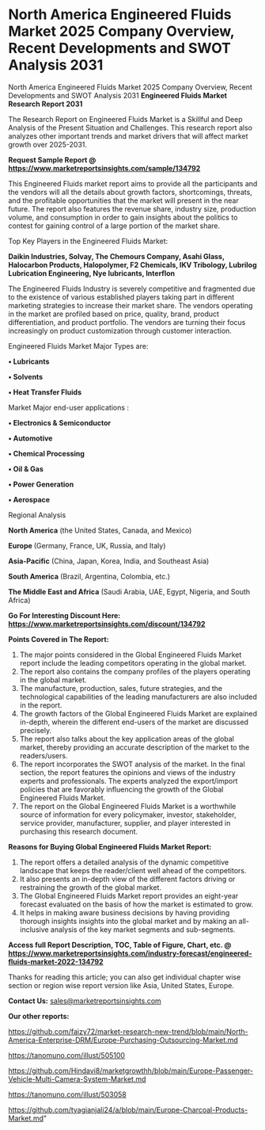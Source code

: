 # North America Engineered Fluids Market 2025 Company Overview, Recent Developments and SWOT Analysis 2031
North America Engineered Fluids Market 2025 Company Overview, Recent Developments and SWOT Analysis 2031
<strong>Engineered Fluids Market Research Report 2031</strong>

The Research Report on Engineered Fluids Market is a Skillful and Deep Analysis of the Present Situation and Challenges. This research report also analyzes other important trends and market drivers that will affect market growth over 2025-2031.

<strong>Request Sample Report @ <a href=https://www.marketreportsinsights.com/sample/134792>https://www.marketreportsinsights.com/sample/134792</a></strong>

This Engineered Fluids market report aims to provide all the participants and the vendors will all the details about growth factors, shortcomings, threats, and the profitable opportunities that the market will present in the near future. The report also features the revenue share, industry size, production volume, and consumption in order to gain insights about the politics to contest for gaining control of a large portion of the market share.

Top Key Players in the Engineered Fluids Market:

<strong>Daikin Industries, Solvay, The Chemours Company, Asahi Glass, Halocarbon Products, Halopolymer, F2 Chemicals, IKV Tribology, Lubrilog Lubrication Engineering, Nye lubricants, Interflon</strong>

The Engineered Fluids Industry is severely competitive and fragmented due to the existence of various established players taking part in different marketing strategies to increase their market share. The vendors operating in the market are profiled based on price, quality, brand, product differentiation, and product portfolio. The vendors are turning their focus increasingly on product customization through customer interaction.

Engineered Fluids Market Major Types are:

<strong>• Lubricants

• Solvents

• Heat Transfer Fluids</strong>

Market Major end-user applications :

<strong>• Electronics & Semiconductor

• Automotive

• Chemical Processing

• Oil & Gas

• Power Generation

• Aerospace</strong>

Regional Analysis

</u><strong><b>North America</b></strong> (the United States, Canada, and Mexico)

<strong><b>Europe </b></strong>(Germany, France, UK, Russia, and Italy)

<strong><b>Asia-Pacific</b></strong> (China, Japan, Korea, India, and Southeast Asia)

<strong><b>South America</b></strong> (Brazil, Argentina, Colombia, etc.)

<strong><b>The Middle East and Africa</b></strong> (Saudi Arabia, UAE, Egypt, Nigeria, and South Africa)

<strong>Go For Interesting Discount Here: <a href=https://www.marketreportsinsights.com/discount/134792>https://www.marketreportsinsights.com/discount/134792</a></strong>

<strong>Points Covered in The Report:</strong>
<ol>
  <li>The major points considered in the Global Engineered Fluids Market report include the leading competitors operating in the global market.</li>
  <li>The report also contains the company profiles of the players operating in the global market.</li>
  <li>The manufacture, production, sales, future strategies, and the technological capabilities of the leading manufacturers are also included in the report.</li>
  <li>The growth factors of the Global Engineered Fluids Market are explained in-depth, wherein the different end-users of the market are discussed precisely.</li>
  <li>The report also talks about the key application areas of the global market, thereby providing an accurate description of the market to the readers/users.</li>
  <li>The report incorporates the SWOT analysis of the market. In the final section, the report features the opinions and views of the industry experts and professionals. The experts analyzed the export/import policies that are favorably influencing the growth of the Global Engineered Fluids Market.</li>
  <li>The report on the Global Engineered Fluids Market is a worthwhile source of information for every policymaker, investor, stakeholder, service provider, manufacturer, supplier, and player interested in purchasing this research document.</li>
</ol>
<strong>Reasons for Buying Global Engineered Fluids Market Report:</strong>

<ol>
  <li>The report offers a detailed analysis of the dynamic competitive landscape that keeps the reader/client well ahead of the competitors.</li>
  <li>It also presents an in-depth view of the different factors driving or restraining the growth of the global market.</li>
  <li>The Global Engineered Fluids Market report provides an eight-year forecast evaluated on the basis of how the market is estimated to grow.</li>
  <li>It helps in making aware business decisions by having providing thorough insights insights into the global market and by making an all-inclusive analysis of the key market segments and sub-segments.</li>
</ol>
<strong>Access full Report Description, TOC, Table of Figure, Chart, etc. @ <a href=https://www.marketreportsinsights.com/industry-forecast/engineered-fluids-market-2022-134792>https://www.marketreportsinsights.com/industry-forecast/engineered-fluids-market-2022-134792</a></strong>


Thanks for reading this article; you can also get individual chapter wise section or region wise report version like Asia, United States, Europe.

<strong>Contact Us:</strong>
sales@marketreportsinsights.com

<strong>Our other reports:</strong>

<a href=https://github.com/faizy72/market-research-new-trend/blob/main/North-America-Enterprise-DRM/Europe-Purchasing-Outsourcing-Market.md>https://github.com/faizy72/market-research-new-trend/blob/main/North-America-Enterprise-DRM/Europe-Purchasing-Outsourcing-Market.md</a>

<a href=https://tanomuno.com/illust/505100>https://tanomuno.com/illust/505100</a>

<a href=https://github.com/Hindavi8/marketgrowthh/blob/main/Europe-Passenger-Vehicle-Multi-Camera-System-Market.md>https://github.com/Hindavi8/marketgrowthh/blob/main/Europe-Passenger-Vehicle-Multi-Camera-System-Market.md</a>

<a href=https://tanomuno.com/illust/503058>https://tanomuno.com/illust/503058</a>

<a href=https://github.com/tyagianjali24/a/blob/main/Europe-Charcoal-Products-Market.md>https://github.com/tyagianjali24/a/blob/main/Europe-Charcoal-Products-Market.md</a>"

